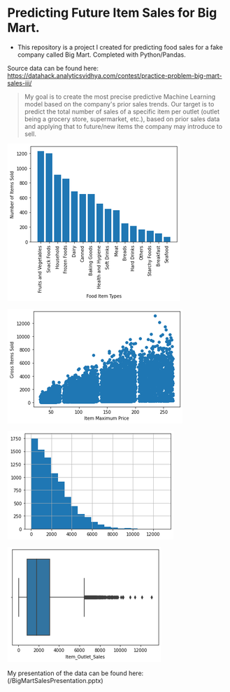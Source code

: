 # Predicting Future Item Sales for Big Mart.
- This repository is a project I created for predicting food sales for a fake company called Big Mart. Completed with Python/Pandas.

Source data can be found here: https://datahack.analyticsvidhya.com/contest/practice-problem-big-mart-sales-iii/

> My goal is to create the most precise predictive Machine Learning model based on the company's prior sales trends. Our target is to predict the total number of sales of a specific item per outlet (outlet being a grocery store, supermarket, etc.), based on prior sales data and applying that to future/new items the company may introduce to sell.

![Types of Items Sold in our Dataset](images/ItemSalesBar.png)

![Item Price vs. Sales Volume](images/ItemMRPScatter.png)

![Histogram of Sales Trend](images/ItemHist.png)

![Boxplot of Sales Trend](images/ItemBoxplot.png)

My presentation of the data can be found here: (/BigMartSalesPresentation.pptx)


